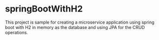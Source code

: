 # springBootWithH2

This project is sample for creating a microservice application using spring boot with H2 in memory as the database and using JPA for the CRUD operations.
